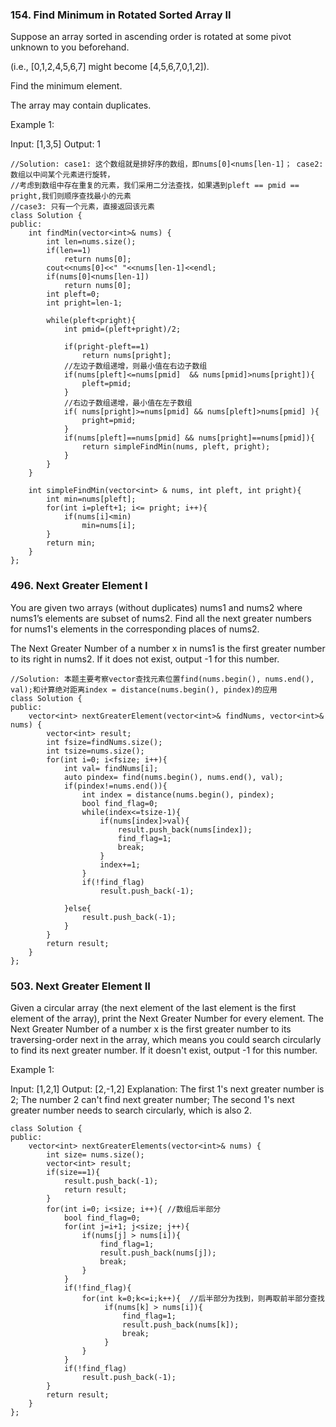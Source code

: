 ### 154. Find Minimum in Rotated Sorted Array II

Suppose an array sorted in ascending order is rotated at some pivot unknown to you beforehand.

(i.e.,  [0,1,2,4,5,6,7] might become  [4,5,6,7,0,1,2]).

Find the minimum element.

The array may contain duplicates.

Example 1:

Input: [1,3,5]
Output: 1

```
//Solution: case1: 这个数组就是排好序的数组，即nums[0]<nums[len-1]； case2: 数组以中间某个元素进行旋转， 
//考虑到数组中存在重复的元素，我们采用二分法查找，如果遇到pleft == pmid == pright,我们则顺序查找最小的元素
//case3: 只有一个元素，直接返回该元素
class Solution {
public:
    int findMin(vector<int>& nums) {
        int len=nums.size();
        if(len==1)
            return nums[0];
        cout<<nums[0]<<" "<<nums[len-1]<<endl;
        if(nums[0]<nums[len-1])
            return nums[0];
        int pleft=0;
        int pright=len-1;
        
        while(pleft<pright){
            int pmid=(pleft+pright)/2;
            
            if(pright-pleft==1)
                return nums[pright];
            //左边子数组递增，则最小值在右边子数组
            if(nums[pleft]<=nums[pmid]  && nums[pmid]>nums[pright]){
                pleft=pmid;
            }
            //右边子数组递增，最小值在左子数组
            if( nums[pright]>=nums[pmid] && nums[pleft]>nums[pmid] ){
                pright=pmid;
            }
            if(nums[pleft]==nums[pmid] && nums[pright]==nums[pmid]){
                return simpleFindMin(nums, pleft, pright);
            }
        }
    }
    
    int simpleFindMin(vector<int> & nums, int pleft, int pright){
        int min=nums[pleft];
        for(int i=pleft+1; i<= pright; i++){
            if(nums[i]<min)
                min=nums[i];
        }
        return min;
    }
};
```
### 496. Next Greater Element I
 You are given two arrays (without duplicates) nums1 and nums2 where nums1’s elements are subset of nums2. Find all the next greater numbers for nums1's elements in the corresponding places of nums2.

The Next Greater Number of a number x in nums1 is the first greater number to its right in nums2. If it does not exist, output -1 for this number.

```
//Solution: 本题主要考察vector查找元素位置find(nums.begin(), nums.end(), val);和计算绝对距离index = distance(nums.begin(), pindex)的应用
class Solution {
public:
    vector<int> nextGreaterElement(vector<int>& findNums, vector<int>& nums) {
        vector<int> result;
        int fsize=findNums.size();
        int tsize=nums.size();
        for(int i=0; i<fsize; i++){
            int val= findNums[i];
            auto pindex= find(nums.begin(), nums.end(), val);
            if(pindex!=nums.end()){
                int index = distance(nums.begin(), pindex);
                bool find_flag=0;
                while(index<=tsize-1){
                    if(nums[index]>val){
                        result.push_back(nums[index]);
                        find_flag=1;
                        break;
                    }
                    index+=1;
                }
                if(!find_flag)
                    result.push_back(-1);
                
            }else{
                result.push_back(-1);
            }
        }
        return result;
    }
};
```

### 503. Next Greater Element II

 Given a circular array (the next element of the last element is the first element of the array), print the Next Greater Number for every element. The Next Greater Number of a number x is the first greater number to its traversing-order next in the array, which means you could search circularly to find its next greater number. If it doesn't exist, output -1 for this number.

Example 1:

Input: [1,2,1]
Output: [2,-1,2]
Explanation: The first 1's next greater number is 2; 
The number 2 can't find next greater number; 
The second 1's next greater number needs to search circularly, which is also 2.

```
class Solution {
public:
    vector<int> nextGreaterElements(vector<int>& nums) {
        int size= nums.size();
        vector<int> result;
        if(size==1){
            result.push_back(-1);
            return result;
        }
        for(int i=0; i<size; i++){ //数组后半部分
            bool find_flag=0;
            for(int j=i+1; j<size; j++){
                if(nums[j] > nums[i]){
                    find_flag=1;
                    result.push_back(nums[j]);
                    break;
                }
            }
            if(!find_flag){
                for(int k=0;k<=i;k++){  //后半部分为找到，则再取前半部分查找
                     if(nums[k] > nums[i]){
                         find_flag=1;
                         result.push_back(nums[k]);
                         break;
                     }
                }
            }
            if(!find_flag)
                result.push_back(-1);
        }
        return result;
    }
};
```


